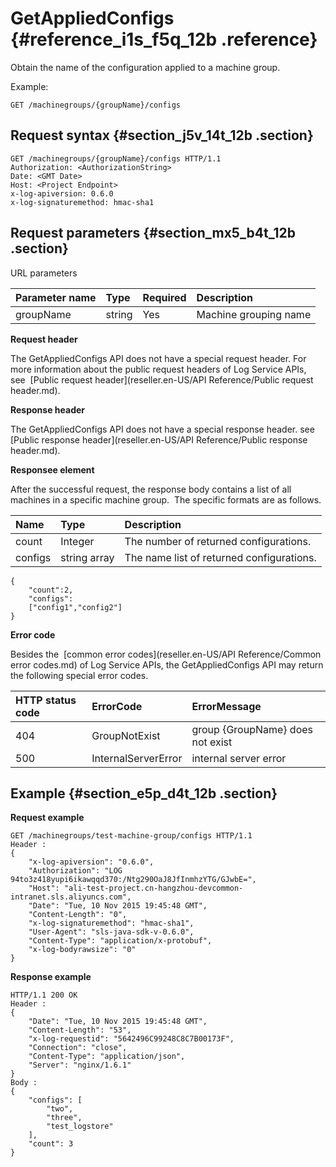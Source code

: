# GetAppliedConfigs {#reference_i1s_f5q_12b .reference}

Obtain the name of the configuration applied to a machine group.

Example:

```
GET /machinegroups/{groupName}/configs
```

## Request syntax {#section_j5v_14t_12b .section}

```
GET /machinegroups/{groupName}/configs HTTP/1.1
Authorization: <AuthorizationString> 
Date: <GMT Date>
Host: <Project Endpoint>
x-log-apiversion: 0.6.0
x-log-signaturemethod: hmac-sha1
```

## Request parameters {#section_mx5_b4t_12b .section}

URL parameters

|Parameter name|Type|Required|Description|
|:-------------|:---|:-------|:----------|
|groupName|string|Yes|Machine grouping name|

**Request header**

The GetAppliedConfigs API does not have a special request header. For more information about the public request headers of Log Service APIs, see  [Public request header](reseller.en-US/API Reference/Public request header.md).

**Response header**

The GetAppliedConfigs API does not have a special response header. see  [Public response header](reseller.en-US/API Reference/Public response header.md).

**Responsee element**

After the successful request, the response body contains a list of all machines in a specific machine group.  The specific formats are as follows.

|Name|Type|Description|
|:---|:---|:----------|
|count|Integer|The number of returned configurations.|
|configs|string array|The name list of returned configurations.|

```
{
    "count":2,
    "configs":
    ["config1","config2"]
}
```

**Error code**

Besides the  [common error codes](reseller.en-US/API Reference/Common error codes.md) of Log Service APIs, the GetAppliedConfigs API may return the following special error codes.

|HTTP status code|ErrorCode|ErrorMessage|
|:---------------|:--------|:-----------|
|404|GroupNotExist|group \{GroupName\} does not exist|
|500|InternalServerError|internal server error|

## Example {#section_e5p_d4t_12b .section}

**Request example**

```
GET /machinegroups/test-machine-group/configs HTTP/1.1
Header :
{
    "x-log-apiversion": "0.6.0",
    "Authorization": "LOG 94to3z418yupi6ikawqqd370:/Ntg290OaJ8JfInmhzYTG/GJwbE=",
    "Host": "ali-test-project.cn-hangzhou-devcommon-intranet.sls.aliyuncs.com",
    "Date": "Tue, 10 Nov 2015 19:45:48 GMT",
    "Content-Length": "0",
    "x-log-signaturemethod": "hmac-sha1",
    "User-Agent": "sls-java-sdk-v-0.6.0",
    "Content-Type": "application/x-protobuf",
    "x-log-bodyrawsize": "0"
}
```

**Response example**

```
HTTP/1.1 200 OK
Header :
{
    "Date": "Tue, 10 Nov 2015 19:45:48 GMT",
    "Content-Length": "53",
    "x-log-requestid": "5642496C99248C8C7B00173F",
    "Connection": "close",
    "Content-Type": "application/json",
    "Server": "nginx/1.6.1"
}
Body :
{
    "configs": [
        "two",
        "three",
        "test_logstore"
    ],
    "count": 3
}
```

